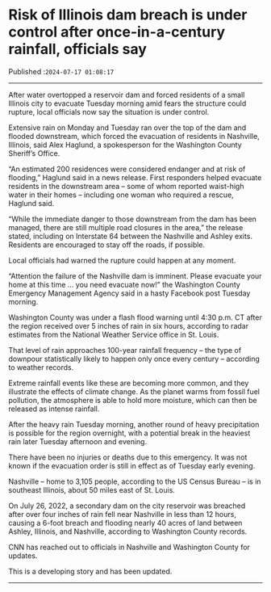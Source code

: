 # Risk of Illinois dam breach is under control after once-in-a-century rainfall, officials say

Published :`2024-07-17 01:08:17`

---

After water overtopped a reservoir dam and forced residents of a small Illinois city to evacuate Tuesday morning amid fears the structure could rupture, local officials now say the situation is under control.

Extensive rain on Monday and Tuesday ran over the top of the dam and flooded downstream, which forced the evacuation of residents in Nashville, Illinois, said Alex Haglund, a spokesperson for the Washington County Sheriff’s Office.

“An estimated 200 residences were considered endanger and at risk of flooding,” Haglund said in a news release. First responders helped evacuate residents in the downstream area – some of whom reported waist-high water in their homes – including one woman who required a rescue, Haglund said.

“While the immediate danger to those downstream from the dam has been managed, there are still multiple road closures in the area,” the release stated, including on Interstate 64 between the Nashville and Ashley exits. Residents are encouraged to stay off the roads, if possible.

Local officials had warned the rupture could happen at any moment.

“Attention the failure of the Nashville dam is imminent. Please evacuate your home at this time … you need evacuate now!” the Washington County Emergency Management Agency said in a hasty Facebook post Tuesday morning.

Washington County was under a flash flood warning until 4:30 p.m. CT after the region received over 5 inches of rain in six hours, according to radar estimates from the National Weather Service office in St. Louis.

That level of rain approaches 100-year rainfall frequency – the type of downpour statistically likely to happen only once every century – according to weather records.

Extreme rainfall events like these are becoming more common, and they illustrate the effects of climate change. As the planet warms from fossil fuel pollution, the atmosphere is able to hold more moisture, which can then be released as intense rainfall.

After the heavy rain Tuesday morning, another round of heavy precipitation is possible for the region overnight, with a potential break in the heaviest rain later Tuesday afternoon and evening.

There have been no injuries or deaths due to this emergency. It was not known if the evacuation order is still in effect as of Tuesday early evening.

Nashville – home to 3,105 people, according to the US Census Bureau – is in southeast Illinois, about 50 miles east of St. Louis.

On July 26, 2022, a secondary dam on the city reservoir was breached after over four inches of rain fell near Nashville in less than 12 hours, causing a 6-foot breach and flooding nearly 40 acres of land between Ashley, Illinois, and Nashville, according to Washington County records.

CNN has reached out to officials in Nashville and Washington County for updates.

This is a developing story and has been updated.

---

